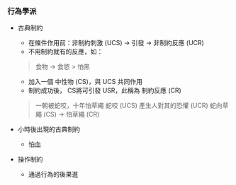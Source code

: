 ### 行為學派
- 古典制約
	- 在條件作用前：非制約刺激 (UCS) -> 引發 -> 非制約反應 (UCR)
	- 不用制約就有的反應，如：
	> 食物 -> 食慾
		> 怕黑
	- 加入一個 中性物 (CS)，與 UCS 共同作用
	- 制約成功後， CS將可引發 USR，此稱為 制約反應 (CR)

	> 一朝被蛇咬，十年怕草繩
	> 蛇咬 (UCS) 產生人對其的恐懼 (UCR)
	> 蛇向草繩 (CS) -> 怕草繩 (CR)
- 小時後出現的古典制約
	- 怕血

- 操作制約		
	- 通過行為的後果進

